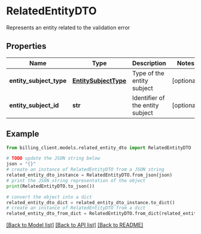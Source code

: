 # RelatedEntityDTO

Represents an entity related to the validation error

## Properties

Name | Type | Description | Notes
------------ | ------------- | ------------- | -------------
**entity_subject_type** | [**EntitySubjectType**](EntitySubjectType.md) | Type of the entity subject | [optional] 
**entity_subject_id** | **str** | Identifier of the entity subject | [optional] 

## Example

```python
from billing_client.models.related_entity_dto import RelatedEntityDTO

# TODO update the JSON string below
json = "{}"
# create an instance of RelatedEntityDTO from a JSON string
related_entity_dto_instance = RelatedEntityDTO.from_json(json)
# print the JSON string representation of the object
print(RelatedEntityDTO.to_json())

# convert the object into a dict
related_entity_dto_dict = related_entity_dto_instance.to_dict()
# create an instance of RelatedEntityDTO from a dict
related_entity_dto_from_dict = RelatedEntityDTO.from_dict(related_entity_dto_dict)
```
[[Back to Model list]](../README.md#documentation-for-models) [[Back to API list]](../README.md#documentation-for-api-endpoints) [[Back to README]](../README.md)


